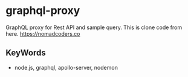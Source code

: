 # graphql-proxy
GraphQL proxy for Rest API and sample query. This is clone code from here. https://nomadcoders.co

## KeyWords
 - node.js, graphql, apollo-server, nodemon
